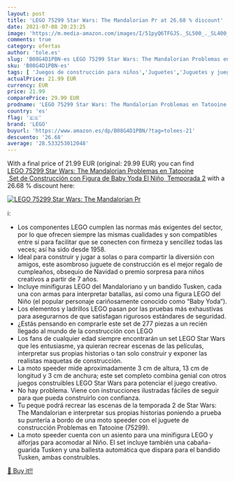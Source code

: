 ```yaml
---
layout: post
title: 'LEGO 75299 Star Wars: The Mandalorian Pr at 26.68 % discount'
date: 2021-07-08 20:23:25
image: 'https://m.media-amazon.com/images/I/51pyQ6TFGJS._SL500_._SL400_.jpg'
comments: true
category: ofertas
author: 'tole.es'
slug: 'B08G4D1PBN-es LEGO 75299 Star Wars: The Mandalorian Problemas en...'
sku: 'B08G4D1PBN-es'
tags: [ 'Juegos de construcción para niños','Juguetes','Juguetes y juegos','lego', ]
actualPrice: 21.99 EUR
currency: EUR
price: 21.99
comparePrice: 29.99 EUR
prodname: 'LEGO 75299 Star Wars: The Mandalorian Problemas en Tatooine  Set de Construcción con Figura de Baby Yoda El Niño  Temporada 2'
country: 'es'
flag: '🇪🇸'
brand: 'LEGO'
buyurl: 'https://www.amazon.es/dp/B08G4D1PBN/?tag=tolees-21'
descuento: '26.68'
average: '28.533253012048'
---
```


With a final price of 21.99 EUR (original: 29.99 EUR) you can find [LEGO 75299 Star Wars: The Mandalorian Problemas en Tatooine  Set de Construcción con Figura de Baby Yoda El Niño  Temporada 2](https://www.amazon.es/dp/B08G4D1PBN/?tag=tolees-21) with a  26.68 % discount here:

[![LEGO 75299 Star Wars: The Mandalorian Pr](https://m.media-amazon.com/images/I/51pyQ6TFGJS._SL500_._SL400_.jpg)](https://www.amazon.es/dp/B08G4D1PBN/?tag=tolees-21)

ℹ️:

- Los componentes LEGO cumplen las normas más exigentes del sector, por lo que ofrecen siempre las mismas cualidades y son compatibles entre sí para facilitar que se conecten con firmeza y sencillez todas las veces; así ha sido desde 1958.
- Ideal para construir y jugar a solas o para compartir la diversión con amigos, este asombroso juguete de construcción es el mejor regalo de cumpleaños, obsequio de Navidad o premio sorpresa para niños creativos a partir de 7 años.
- Incluye minifiguras LEGO del Mandaloriano y un bandido Tusken, cada una con armas para interpretar batallas, así como una figura LEGO del Niño (el popular personaje cariñosamente conocido como “Baby Yoda”).
- Los elementos y ladrillos LEGO pasan por las pruebas más exhaustivas para asegurarnos de que satisfagan rigurosos estándares de seguridad.
- ¿Estás pensando en comprarle este set de 277 piezas a un recién llegado al mundo de la construcción con LEGO
- Los fans de cualquier edad siempre encontrarán un set LEGO Star Wars que les entusiasme, ya quieran recrear escenas de las películas, interpretar sus propias historias o tan solo construir y exponer las realistas maquetas de construcción.
- La moto speeder mide aproximadamente 3 cm de altura, 13 cm de longitud y 3 cm de anchura; este set completo combina genial con otros juegos construibles LEGO Star Wars para potenciar el juego creativo.
- No hay problema. Viene con instrucciones ilustradas fáciles de seguir para que pueda construirlo con confianza.
- Tu peque podrá recrear las escenas de la temporada 2 de Star Wars: The Mandalorian e interpretar sus propias historias poniendo a prueba su puntería a bordo de una moto speeder con el juguete de construcción Problemas en Tatooine (75299).
- La moto speeder cuenta con un asiento para una minifigura LEGO y alforjas para acomodar al Niño. El set incluye también una cabaña-guarida Tusken y una ballesta automática que dispara para el bandido Tusken, ambas construibles.

[🛒 Buy it!!](https://www.amazon.es/dp/B08G4D1PBN/?tag=tolees-21)
